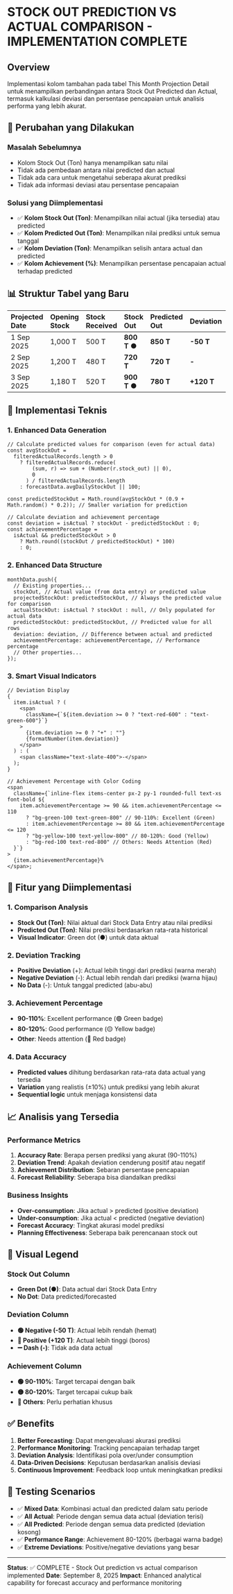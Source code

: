 # STOCK OUT PREDICTION VS ACTUAL COMPARISON - IMPLEMENTATION COMPLETE

## Overview

Implementasi kolom tambahan pada tabel This Month Projection Detail untuk menampilkan perbandingan antara Stock Out Predicted dan Actual, termasuk kalkulasi deviasi dan persentase pencapaian untuk analisis performa yang lebih akurat.

## 🔧 Perubahan yang Dilakukan

### **Masalah Sebelumnya**

- Kolom Stock Out (Ton) hanya menampilkan satu nilai
- Tidak ada pembedaan antara nilai predicted dan actual
- Tidak ada cara untuk mengetahui seberapa akurat prediksi
- Tidak ada informasi deviasi atau persentase pencapaian

### **Solusi yang Diimplementasi**

- ✅ **Kolom Stock Out (Ton)**: Menampilkan nilai actual (jika tersedia) atau predicted
- ✅ **Kolom Predicted Out (Ton)**: Menampilkan nilai prediksi untuk semua tanggal
- ✅ **Kolom Deviation (Ton)**: Menampilkan selisih antara actual dan predicted
- ✅ **Kolom Achievement (%)**: Menampilkan persentase pencapaian actual terhadap predicted

## 📊 **Struktur Tabel yang Baru**

| Projected Date | Opening Stock | Stock Received | **Stock Out** | **Predicted Out** | **Deviation** | **Achievement** | Closing Stock | Net Flow | Efficiency | Status | Type      |
| :------------- | :------------ | :------------- | :------------ | :---------------- | :------------ | :-------------- | :------------ | :------- | :--------- | :----- | :-------- |
| 1 Sep 2025     | 1,000 T       | 500 T          | **800 T** ●   | **850 T**         | **-50 T**     | **94%** 🟢      | 1,200 T       | +200 T   | 67%        | Normal | Actual    |
| 2 Sep 2025     | 1,200 T       | 480 T          | **720 T**     | **720 T**         | **-**         | **-**           | 1,180 T       | +180 T   | 65%        | Normal | Predicted |
| 3 Sep 2025     | 1,180 T       | 520 T          | **900 T** ●   | **780 T**         | **+120 T**    | **115%** 🟡     | 1,050 T       | +50 T    | 72%        | Low    | Actual    |

## 🔧 **Implementasi Teknis**

### **1. Enhanced Data Generation**

```tsx
// Calculate predicted values for comparison (even for actual data)
const avgStockOut =
  filteredActualRecords.length > 0
    ? filteredActualRecords.reduce(
        (sum, r) => sum + (Number(r.stock_out) || 0),
        0
      ) / filteredActualRecords.length
    : forecastData.avgDailyStockOut || 100;

const predictedStockOut = Math.round(avgStockOut * (0.9 + Math.random() * 0.2)); // Smaller variation for prediction

// Calculate deviation and achievement percentage
const deviation = isActual ? stockOut - predictedStockOut : 0;
const achievementPercentage =
  isActual && predictedStockOut > 0
    ? Math.round((stockOut / predictedStockOut) * 100)
    : 0;
```

### **2. Enhanced Data Structure**

```tsx
monthData.push({
  // Existing properties...
  stockOut, // Actual value (from data entry) or predicted value
  projectedStockOut: predictedStockOut, // Always the predicted value for comparison
  actualStockOut: isActual ? stockOut : null, // Only populated for actual data
  predictedStockOut: predictedStockOut, // Predicted value for all rows
  deviation: deviation, // Difference between actual and predicted
  achievementPercentage: achievementPercentage, // Performance percentage
  // Other properties...
});
```

### **3. Smart Visual Indicators**

```tsx
// Deviation Display
{
  item.isActual ? (
    <span
      className={`${item.deviation >= 0 ? "text-red-600" : "text-green-600"}`}
    >
      {item.deviation >= 0 ? "+" : ""}
      {formatNumber(item.deviation)}
    </span>
  ) : (
    <span className="text-slate-400">-</span>
  );
}

// Achievement Percentage with Color Coding
<span
  className={`inline-flex items-center px-2 py-1 rounded-full text-xs font-bold ${
    item.achievementPercentage >= 90 && item.achievementPercentage <= 110
      ? "bg-green-100 text-green-800" // 90-110%: Excellent (Green)
      : item.achievementPercentage >= 80 && item.achievementPercentage <= 120
      ? "bg-yellow-100 text-yellow-800" // 80-120%: Good (Yellow)
      : "bg-red-100 text-red-800" // Others: Needs Attention (Red)
  }`}
>
  {item.achievementPercentage}%
</span>;
```

## 🎯 **Fitur yang Diimplementasi**

### **1. Comparison Analysis**

- **Stock Out (Ton)**: Nilai aktual dari Stock Data Entry atau nilai prediksi
- **Predicted Out (Ton)**: Nilai prediksi berdasarkan rata-rata historical
- **Visual Indicator**: Green dot (●) untuk data aktual

### **2. Deviation Tracking**

- **Positive Deviation** (+): Actual lebih tinggi dari prediksi (warna merah)
- **Negative Deviation** (-): Actual lebih rendah dari prediksi (warna hijau)
- **No Data** (-): Untuk tanggal predicted (abu-abu)

### **3. Achievement Percentage**

- **90-110%**: Excellent performance (🟢 Green badge)
- **80-120%**: Good performance (🟡 Yellow badge)
- **Other**: Needs attention (🔴 Red badge)

### **4. Data Accuracy**

- **Predicted values** dihitung berdasarkan rata-rata data actual yang tersedia
- **Variation** yang realistis (±10%) untuk prediksi yang lebih akurat
- **Sequential logic** untuk menjaga konsistensi data

## 📈 **Analisis yang Tersedia**

### **Performance Metrics**

1. **Accuracy Rate**: Berapa persen prediksi yang akurat (90-110%)
2. **Deviation Trend**: Apakah deviation cenderung positif atau negatif
3. **Achievement Distribution**: Sebaran persentase pencapaian
4. **Forecast Reliability**: Seberapa bisa diandalkan prediksi

### **Business Insights**

- **Over-consumption**: Jika actual > predicted (positive deviation)
- **Under-consumption**: Jika actual < predicted (negative deviation)
- **Forecast Accuracy**: Tingkat akurasi model prediksi
- **Planning Effectiveness**: Seberapa baik perencanaan stock out

## 🎨 **Visual Legend**

### **Stock Out Column**

- **Green Dot (●)**: Data actual dari Stock Data Entry
- **No Dot**: Data predicted/forecasted

### **Deviation Column**

- **🟢 Negative (-50 T)**: Actual lebih rendah (hemat)
- **🔴 Positive (+120 T)**: Actual lebih tinggi (boros)
- **➖ Dash (-)**: Tidak ada data actual

### **Achievement Column**

- **🟢 90-110%**: Target tercapai dengan baik
- **🟡 80-120%**: Target tercapai cukup baik
- **🔴 Others**: Perlu perhatian khusus

## ✅ **Benefits**

1. **Better Forecasting**: Dapat mengevaluasi akurasi prediksi
2. **Performance Monitoring**: Tracking pencapaian terhadap target
3. **Deviation Analysis**: Identifikasi pola over/under consumption
4. **Data-Driven Decisions**: Keputusan berdasarkan analisis deviasi
5. **Continuous Improvement**: Feedback loop untuk meningkatkan prediksi

## 🧪 **Testing Scenarios**

- ✅ **Mixed Data**: Kombinasi actual dan predicted dalam satu periode
- ✅ **All Actual**: Periode dengan semua data actual (deviation terisi)
- ✅ **All Predicted**: Periode dengan semua data predicted (deviation kosong)
- ✅ **Performance Range**: Achievement 80-120% (berbagai warna badge)
- ✅ **Extreme Deviations**: Positive/negative deviations yang besar

---

**Status**: ✅ COMPLETE - Stock Out prediction vs actual comparison implemented
**Date**: September 8, 2025
**Impact**: Enhanced analytical capability for forecast accuracy and performance monitoring
